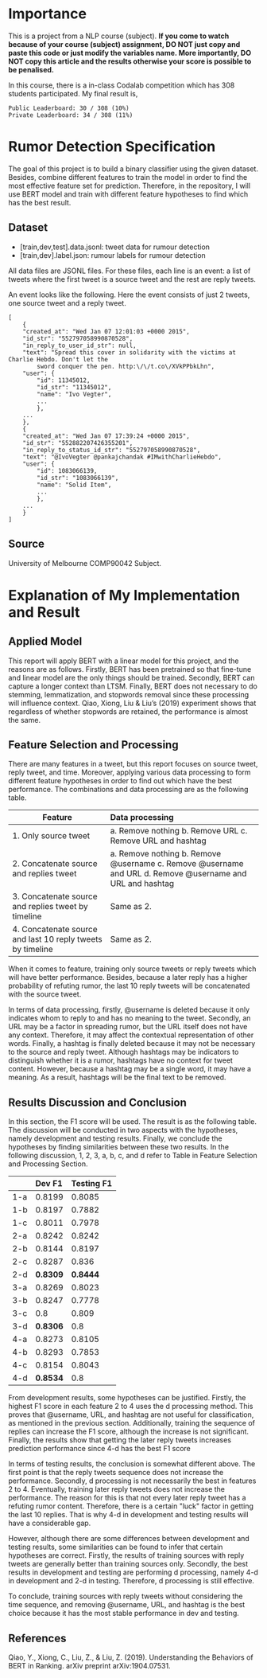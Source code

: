 # Importance
This is a project from a NLP course (subject). **If you come to watch because of your course (subject) assignment, DO NOT just copy and paste this code or just modify the variables name. More importantly, DO NOT copy this article and the results otherwise your score is possible to be penalised.** 

In this course, there is a in-class Codalab competition which has 308 students participated. My final result is, 

    Public Leaderboard: 30 / 308 (10%)
    Private Leaderboard: 34 / 308 (11%)
  
# Rumor Detection Specification
The goal of this project is to build a binary classifier using the given dataset. Besides, combine different features to train the model in order to find the most effective feature set for prediction. Therefore, in the repository, I will use BERT model and train with different feature hypotheses to find which has the best result.

## Dataset
* [train,dev,test].data.jsonl: tweet data for rumour detection
* [train,dev].label.json: rumour labels for rumour detection

All data files are JSONL files. For these files, each line is an event: a list of tweets where the first tweet is a source tweet and the rest are reply tweets.

An event looks like the following. Here the event consists of just 2 tweets, one source tweet and a reply tweet.

    [
        {
        "created_at": "Wed Jan 07 12:01:03 +0000 2015",
        "id_str": "552797058990870528",
        "in_reply_to_user_id_str": null,
        "text": "Spread this cover in solidarity with the victims at Charlie Hebdo. Don't let the
            sword conquer the pen. http:\/\/t.co\/XVkPPbkLhn",
        "user": {
            "id": 11345012,
            "id_str": "11345012",
            "name": "Ivo Vegter",
            ...
            },
        ...
        },
        {
        "created_at": "Wed Jan 07 17:39:24 +0000 2015",
        "id_str": "552882207426355201",
        "in_reply_to_status_id_str": "552797058990870528",
        "text": "@IvoVegter @pankajchandak #IMwithCharlieHebdo",
        "user": {
            "id": 1083066139,
            "id_str": "1083066139",
            "name": "Solid Item",
            ...
            },
        ...
        }
    ]
    
## Source
University of Melbourne COMP90042 Subject.

# Explanation of My Implementation and Result

## Applied Model
This report will apply BERT with a linear model for this project, and the reasons are as follows. Firstly, BERT has been pretrained so that fine-tune and linear model are the only things should be trained. Secondly, BERT can capture a longer context than LTSM. Finally, BERT does not necessary to do stemming, lemmatization, and stopwords removal since these processing will influence context. Qiao, Xiong, Liu & Liu’s (2019) experiment shows that regardless of whether stopwords are retained, the performance is almost the same.

## Feature Selection and Processing
There are many features in a tweet, but this report focuses on source tweet, reply tweet, and time. Moreover, applying various data processing to form different feature hypotheses in order to find out which have the best performance. The combinations and data processing are as the following table.

| Feature | Data processing |
|-----------------|:-------------|
| 1. Only source tweet | a. Remove nothing b. Remove URL c. Remove URL and hashtag |
| 2. Concatenate source and replies tweet | a. Remove nothing b. Remove @username c. Remove @username and URL d. Remove @username and URL and hashtag | 
| 3. Concatenate source and replies tweet by timeline | Same as 2. | 
| 4. Concatenate source and last 10 reply tweets by timeline | Same as 2. | 

When it comes to feature, training only source tweets or reply tweets which will have better performance. Besides, because a later reply has a higher probability of refuting rumor, the last 10 reply tweets will be concatenated with the source tweet. 

In terms of data processing, firstly, @username is deleted because it only indicates whom to reply to and has no meaning to the tweet. Secondly, an URL may be a factor in spreading rumor, but the URL itself does not have any context. Therefore, it may affect the contextual representation of other words. Finally, a hashtag is finally deleted because it may not be necessary to the source and reply tweet. Although hashtags may be indicators to distinguish whether it is a rumor, hashtags have no context for tweet content. However, because a hashtag may be a single word, it may have a meaning. As a result, hashtags will be the final text to be removed.

## Results Discussion and Conclusion
In this section, the F1 score will be used. The result is as the following table. The discussion will be conducted in two aspects with the hypotheses, namely development and testing results. Finally, we conclude the hypotheses by finding similarities between these two results. In the following discussion, 1, 2, 3, a, b, c, and d refer to Table in Feature Selection and Processing Section.

| | Dev F1 | Testing F1 |
|-----------------|:-------------|:-------------|
| 1-a | 0.8199 | 0.8085 |
| 1-b | 0.8197 | 0.7882 |
| 1-c | 0.8011 | 0.7978 |
| 2-a | 0.8242 | 0.8242 |
| 2-b | 0.8144 | 0.8197 |
| 2-c | 0.8287 | 0.836 |
| 2-d | **0.8309** | **0.8444** |
| 3-a | 0.8269 | 0.8023 |
| 3-b | 0.8247 | 0.7778 |
| 3-c | 0.8 | 0.809 |
| 3-d | **0.8306** | 0.8 |
| 4-a | 0.8273 | 0.8105 |
| 4-b | 0.8293 | 0.7853 |
| 4-c | 0.8154 | 0.8043 |
| 4-d | **0.8534** | 0.8 |

From development results, some hypotheses can be justified. Firstly, the highest F1 score in each feature 2 to 4 uses the d processing method. This proves that @username, URL, and hashtag are not useful for classification, as mentioned in the previous section. Additionally, training the sequence of replies can increase the F1 score, although the increase is not significant. Finally, the results show that getting the later reply tweets increases prediction performance since 4-d has the best F1 score

In terms of testing results, the conclusion is somewhat different above. The first point is that the reply tweets sequence does not increase the performance. Secondly, d processing is not necessarily the best in features 2 to 4. Eventually, training later reply tweets does not increase the performance. The reason for this is that not every later reply tweet has a refuting rumor content. Therefore, there is a certain "luck" factor in getting the last 10 replies. That is why 4-d in development and testing results will have a considerable gap.

However, although there are some differences between development and testing results, some similarities can be found to infer that certain hypotheses are correct. Firstly, the results of training sources with reply tweets are generally better than training sources only. Secondly, the best results in development and testing are performing d processing, namely 4-d in development and 2-d in testing. Therefore, d processing is still effective.

To conclude, training sources with reply tweets without considering the time sequence, and removing @username, URL, and hashtag is the best choice because it has the most stable performance in dev and testing.

## References
Qiao, Y., Xiong, C., Liu, Z., & Liu, Z. (2019).
    Understanding the Behaviors of BERT in
    Ranking. arXiv preprint arXiv:1904.07531.

